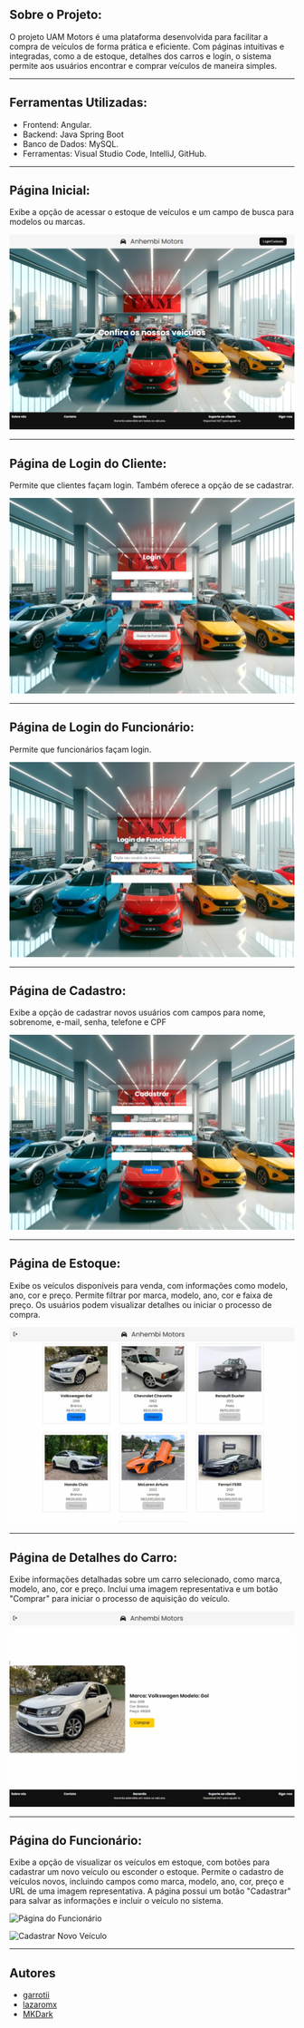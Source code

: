 ## Sobre o Projeto:

O projeto UAM Motors é uma plataforma desenvolvida para facilitar a compra de veículos de forma prática e eficiente. Com páginas intuitivas e integradas, como a de estoque, detalhes dos carros e login, o sistema permite aos usuários encontrar e comprar veículos de maneira simples.

---

## Ferramentas Utilizadas:

- Frontend: Angular.
- Backend: Java Spring Boot
- Banco de Dados: MySQL.
- Ferramentas: Visual Studio Code, IntelliJ, GitHub.

---

## Página Inicial:

Exibe a opção de acessar o estoque de veículos e um campo de busca para modelos ou marcas.

![Página Inicial](https://github.com/garrotii/A3/blob/e453556c2c53efaa9e5fe12dcf6a82a62736fc1e/Home.jpeg)

---

## Página de Login do Cliente:

Permite que clientes façam login. Também oferece a opção de se cadastrar.

![Página de Login do Cliente](https://github.com/garrotii/A3/blob/a80dfc15df2b0e0436a1be5cdc44263f4bfb9979/LoginCliente.jpeg)

---

## Página de Login do Funcionário:

Permite que funcionários façam login.

![Página de Login do Funcionário](https://github.com/garrotii/A3/blob/a80dfc15df2b0e0436a1be5cdc44263f4bfb9979/LoginFuncion%C3%A1rio.jpeg)

---

## Página de Cadastro:

Exibe a opção de cadastrar novos usuários com campos para nome, sobrenome, e-mail, senha, telefone e CPF

![Página de Cadastro ]( https://github.com/garrotii/A3/blob/a80dfc15df2b0e0436a1be5cdc44263f4bfb9979/CadastroCliente.jpeg)

---

## Página de Estoque:

Exibe os veículos disponíveis para venda, com informações como modelo, ano, cor e preço. Permite filtrar por marca, modelo, ano, cor e faixa de preço. Os usuários podem visualizar detalhes ou iniciar o processo de compra.

![Página de Estoque](https://github.com/garrotii/A3/blob/90bcffcf6d17dadb5279d499a6961715566a0c86/Estoque.jpeg)

---

## Página de Detalhes do Carro:

Exibe informações detalhadas sobre um carro selecionado, como marca, modelo, ano, cor e preço. Inclui uma imagem representativa e um botão "Comprar" para iniciar o processo de aquisição do veículo.

![Página de Detalhes do Carro](https://github.com/garrotii/A3/blob/76fce7b6a4987c12ff04bd8bb94f2dcda686d81b/Detalhes.jpeg)

---

## Página do Funcionário:

Exibe a opção de visualizar os veículos em estoque, com botões para cadastrar um novo veículo ou esconder o estoque. Permite o cadastro de veículos novos, incluindo campos como marca, modelo, ano, cor, preço e URL de uma imagem representativa. A página possui um botão "Cadastrar" para salvar as informações e incluir o veículo no sistema.

![Página do Funcionário]()

![Cadastrar Novo Veículo]()

---

## Autores

- [garrotii](https://www.github.com/garrotii)
- [lazaromx](https://github.com/lazaromx)
- [MKDark](https://github.com/MateusKalil)
